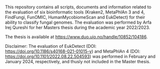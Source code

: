 This repository contains all scripts, documents and information related to the evaluation of six bioinformatic tools (Kraken2, MetaPhlAn 3 and 4, FindFungi, FunOMIC, HumanMycobiomeScan and EukDetect) for their ability to classify fungal genomes. The evaluation was performed by Arfa Irej Qureshi for her Masters thesis during the academic year 2022/2023. 

The thesis is available at https://www.duo.uio.no/handle/10852/104186.


Disclaimer: The evaluation of EukDetect (DOI: https://doi.org/10.1186/s40168-021-01015-y) and MetaPhlAn 4 (DOI: https://doi.org/10.1101/2022.08.22.504593) was performed in February and January 2024, respectively, and thusly not included in the Master thesis. 
